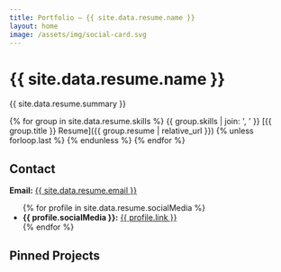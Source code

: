 ```yaml
---
title: Portfolio — {{ site.data.resume.name }}
layout: home
image: /assets/img/social-card.svg
---
```


# {{ site.data.resume.name }}

{{ site.data.resume.summary }}

{% for group in site.data.resume.skills %}
{{ group.skills | join: ', ' }}
[{{ group.title }} Resume]({{ group.resume | relative_url }})
{% unless forloop.last %}
{% endunless %}
{% endfor %}

<h2 id="contact">Contact</h2><p><strong>Email:</strong> <a href="mailto:{{ site.data.resume.email }}">{{ site.data.resume.email }}</a></p><ul>{% for profile in site.data.resume.socialMedia %}<li><strong>{{ profile.socialMedia }}:</strong> <a href="{{ profile.link }}">{{ profile.link }}</a></li>{% endfor %}</ul>

## Pinned Projects
